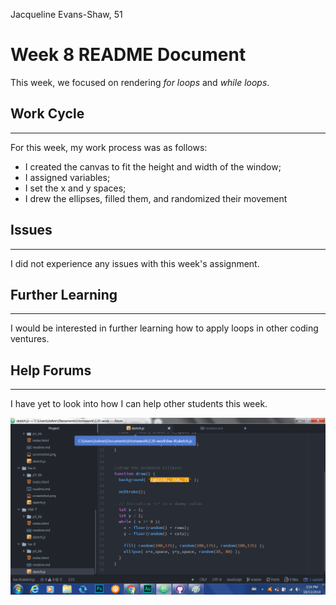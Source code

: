 Jacqueline Evans-Shaw, 51
# Week 8 README Document

This week, we focused on rendering _for loops_ and _while loops_.

## Work Cycle
---
For this week, my work process was as follows:
- I created the canvas to fit the height and width of the window;
- I assigned variables;
- I set the x and y spaces;
- I drew the ellipses, filled them, and randomized their movement

## Issues
---
I did not experience any issues with this week's assignment.

## Further Learning
---
I would be interested in further learning how to apply loops in other coding ventures.

## Help Forums
---
I have yet to look into how I can help other students this week.

![screenshot](screenshot.png)
